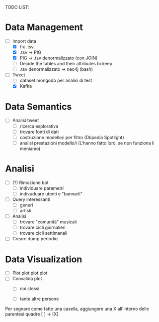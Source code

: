 TODO LIST:

# Data Management
- [ ] Import data
  - [x] fix .tsv
  - [x] .tsv -> PIG
  - [x] PIG -> .tsv denormalizzato (con JOIN)
  - [ ] Decide the tables and their attributes to keep
  - [ ] .tsv denormalizzato -> neo4j (bash)
- [ ] Tweet
  - [ ] dataset mongodb per analisi di test
  - [x] Kafka

# Data Semantics
- [ ] Analisi tweet
  - [ ] ricerca esplorativa
  - [ ] trovare fonti di dati
  - [ ] costruzione modello/i per filtro (Dbpedia Spotlight)
  - [ ] analisi prestazioni modello/i (L'hanno fatto loro, se non funziona li meniamo)

# Analisi
- [ ] (?) Rimozione bot
  - [ ] individuare parametri
  - [ ] indivuduare utenti e "bannarli"
- [ ] Query interessanti
  - [ ] generi
  - [ ] artisti
- [ ] Analisi
  - [ ] trovare "comunità" musicali
  - [ ] trovare cicli giornalieri
  - [ ] trovare cicli settimanali
- [ ] Creare dump periodici

# Data Visualization
- [ ] Plot plot plot plot
- [ ] Convalida plot
  - [ ] noi stessi
  - [ ] tante altre persone
  
  
Per segnare come fatto una casella, aggiungere una X all'interno delle parentesi quadre [ ] -> [X]
